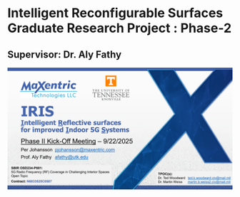 # Intelligent Reconfigurable Surfaces Graduate Research Project : Phase-2
## Supervisor: Dr. Aly Fathy

![alt text](img/TitlePage.png)

